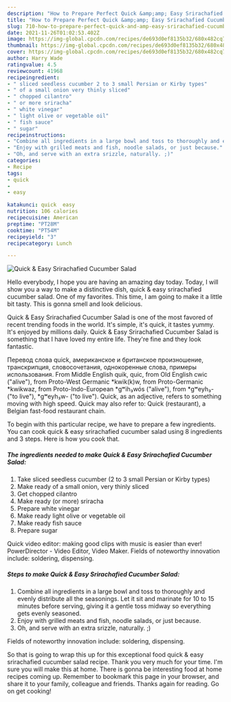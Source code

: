 ```yaml
---
description: "How to Prepare Perfect Quick &amp;amp; Easy Srirachafied Cucumber Salad"
title: "How to Prepare Perfect Quick &amp;amp; Easy Srirachafied Cucumber Salad"
slug: 710-how-to-prepare-perfect-quick-and-amp-easy-srirachafied-cucumber-salad
date: 2021-11-26T01:02:53.402Z
image: https://img-global.cpcdn.com/recipes/de693d0ef8135b32/680x482cq70/quick-easy-srirachafied-cucumber-salad-recipe-main-photo.jpg
thumbnail: https://img-global.cpcdn.com/recipes/de693d0ef8135b32/680x482cq70/quick-easy-srirachafied-cucumber-salad-recipe-main-photo.jpg
cover: https://img-global.cpcdn.com/recipes/de693d0ef8135b32/680x482cq70/quick-easy-srirachafied-cucumber-salad-recipe-main-photo.jpg
author: Harry Wade
ratingvalue: 4.5
reviewcount: 41968
recipeingredient:
- " sliced seedless cucumber 2 to 3 small Persian or Kirby types"
- " of a small onion very thinly sliced"
- " chopped cilantro"
- " or more sriracha"
- " white vinegar"
- " light olive or vegetable oil"
- " fish sauce"
- " sugar"
recipeinstructions:
- "Combine all ingredients in a large bowl and toss to thoroughly and evenly distribute all the seasonings. Let it sit and marinate for 10 to 15 minutes before serving, giving it a gentle toss midway so everything gets evenly seasoned."
- "Enjoy with grilled meats and fish, noodle salads, or just because."
- "Oh, and serve with an extra srizzle, naturally. ;)"
categories:
- Recipe
tags:
- quick
- 
- easy

katakunci: quick  easy 
nutrition: 106 calories
recipecuisine: American
preptime: "PT28M"
cooktime: "PT54M"
recipeyield: "3"
recipecategory: Lunch

---
```



![Quick &amp; Easy Srirachafied Cucumber Salad](https://img-global.cpcdn.com/recipes/de693d0ef8135b32/680x482cq70/quick-easy-srirachafied-cucumber-salad-recipe-main-photo.jpg)

Hello everybody, I hope you are having an amazing day today. Today, I will show you a way to make a distinctive dish, quick &amp; easy srirachafied cucumber salad. One of my favorites. This time, I am going to make it a little bit tasty. This is gonna smell and look delicious.

Quick &amp; Easy Srirachafied Cucumber Salad is one of the most favored of recent trending foods in the world. It's simple, it's quick, it tastes yummy. It's enjoyed by millions daily. Quick &amp; Easy Srirachafied Cucumber Salad is something that I have loved my entire life. They're fine and they look fantastic.

Перевод слова quick, американское и британское произношение, транскрипция, словосочетания, однокоренные слова, примеры использования. From Middle English quik, quic, from Old English cwic (&#34;alive&#34;), from Proto-West Germanic *kwik(k)w, from Proto-Germanic *kwikwaz, from Proto-Indo-European *gʷih₃wós (&#34;alive&#34;), from *gʷeyh₃- (&#34;to live&#34;), *gʷeyh₃w- (&#34;to live&#34;). Quick, as an adjective, refers to something moving with high speed. Quick may also refer to: Quick (restaurant), a Belgian fast-food restaurant chain.


To begin with this particular recipe, we have to prepare a few ingredients. You can cook quick &amp; easy srirachafied cucumber salad using 8 ingredients and 3 steps. Here is how you cook that.

<!--inarticleads1-->

##### The ingredients needed to make Quick &amp; Easy Srirachafied Cucumber Salad:

1. Take  sliced seedless cucumber (2 to 3 small Persian or Kirby types)
1. Make ready  of a small onion, very thinly sliced
1. Get  chopped cilantro
1. Make ready  (or more) sriracha
1. Prepare  white vinegar
1. Make ready  light olive or vegetable oil
1. Make ready  fish sauce
1. Prepare  sugar


Quick video editor: making good clips with music is easier than ever! PowerDirector - Video Editor, Video Maker. Fields of noteworthy innovation include: soldering, dispensing. 

<!--inarticleads2-->

##### Steps to make Quick &amp; Easy Srirachafied Cucumber Salad:

1. Combine all ingredients in a large bowl and toss to thoroughly and evenly distribute all the seasonings. Let it sit and marinate for 10 to 15 minutes before serving, giving it a gentle toss midway so everything gets evenly seasoned.
1. Enjoy with grilled meats and fish, noodle salads, or just because.
1. Oh, and serve with an extra srizzle, naturally. ;)


Fields of noteworthy innovation include: soldering, dispensing. 

So that is going to wrap this up for this exceptional food quick &amp; easy srirachafied cucumber salad recipe. Thank you very much for your time. I'm sure you will make this at home. There is gonna be interesting food at home recipes coming up. Remember to bookmark this page in your browser, and share it to your family, colleague and friends. Thanks again for reading. Go on get cooking!
